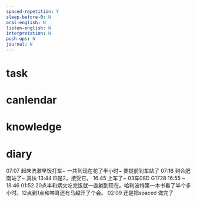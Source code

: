 ```yaml
---
spaced-repetition: Y
sleep-before-0: N
oral-english: N
listen-english: N
interpretation: N
push-ups: N
journal: N
---
```


# task

# canlendar

# knowledge

# diary

07:07 起床洗漱早饭打车~ 一共到现在花了半小时~ 要提前到车站了
07:16 到合肥南站了~ 真快
13:44 EI是2，接受它。
16:45 上车了~ 03车08D G1728 16:55 ~ 18:46
01:52 20点半和炳文吃完饭就一直躺到现在。哈利波特第一本书看了半个多小时。12点到1点和棽哥还有马越开了个会。
02:09 还是把spaced 做完了





